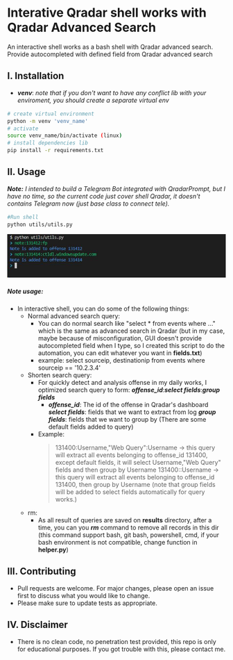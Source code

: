 # Interative Qradar shell works with Qradar Advanced Search

 An interactive shell works as a bash shell with Qradar advanced search. Provide autocompleted with defined field from Qradar advanced search

## I. Installation

- ***venv***:
    *note that if you don't want to have any conflict lib with your enviroment, you should create a separate virtual env*

```bash
# create virtual environment
python -m venv 'venv_name'
# activate
source venv_name/bin/activate (linux)
# install dependencies lib
pip install -r requirements.txt
```
## II. Usage
***Note:*** *I intended to build a Telegram Bot integrated with QradarPrompt, but I have no time, so the current code just cover shell Qradar, it doesn't contains Telegram now (just base class to connect tele).*
```bash
#Run shell
python utils/utils.py
```
![plot](./images/shell.jpg)

##### Note usage:
- In interactive shell, you can do some of the following things:
    + Normal advanced search query: 
        + You can do normal search like "select * from events where ..." which is the same as advanced search in Qradar (but in my case, maybe because of misconfiguration, GUI doesn't provide autocompleted field when I type, so I created this script to do the automation, you can edit whatever you want in **fields.txt**)
        + example: select sourceip, destinationip from events where sourceip == '10.2.3.4'
    + Shorten search query:
        + For quickly detect and analysis offense in my daily works, I optimized search query to form:
         ***offense_id***:***select fields***:***group fields***
            * ***offense_id***: The id of the offense in Qradar's dashboard 
              ***select fields***: fields that we want to extract from log
              ***group fields***: fields that we want to group by
                (There are some default fields added to query)
        + Example:
            > 131400:Username,"Web Query":Username -> this query will extract all events belonging to offense_id 131400, except default fields, it will select Username,"Web Query" fields and then group by Username
            > 131400::Username -> this query will extract all events belonging to offense_id 131400, then group by Username (note that group fields will be added to select fields automatically for query works.)
    + rm:
        + As all result of queries are saved on **results** directory, after a time, you can you ***rm*** command to remove all records in this dir (this command support bash, git bash, powershell, cmd, if your bash environment is not compatible, change function in **helper.py**) 

## III. Contributing

- Pull requests are welcome. For major changes, please open an issue first
to discuss what you would like to change.
- Please make sure to update tests as appropriate.
## IV. Disclaimer
- There is no clean code, no penetration test provided, this repo is only for educational purposes. If you got trouble with this, please contact me.